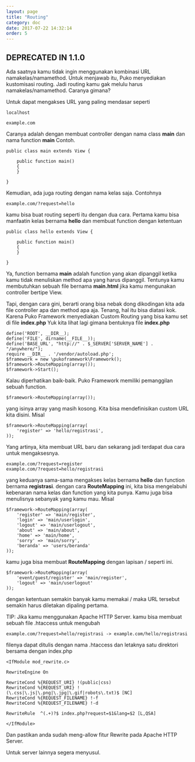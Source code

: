 ```yaml
---
layout: page
title: "Routing"
category: doc
date: 2017-07-22 14:32:14
order: 5
---
```


## DEPRECATED IN 1.1.0

Ada saatnya kamu tidak ingin menggunakan kombinasi URL namakelas/namamethod. Untuk menjawab itu, Puko menyediakan kustomisasi routing.
Jadi routing kamu gak melulu harus namakelas/namamethod. Caranya gimana?

Untuk dapat mengakses URL yang paling mendasar seperti

```
localhost

example.com
```

Caranya adalah dengan membuat controller dengan nama class **main** dan nama function **main** Contoh.

```
public class main extends View {

    public function main()
    {
    }
    
}
```

Kemudian, ada juga routing dengan nama kelas saja. Contohnya

```
example.com/?request=hello
```

kamu bisa buat routing seperti itu dengan dua cara. Pertama kamu bisa manfaatin kelas bernama **hello** dan membuat function dengan ketentuan
 
```
public class hello extends View {

    public function main()
    {
    }
    
}
```
 
Ya, function bernama **main** adalah function yang akan dipanggil ketika kamu tidak menuliskan method apa yang harus dipanggil. 
Tentunya kamu membutuhkan sebuah file bernama **main.html** jika kamu mengunakan controller bertipe View.

Tapi, dengan cara gini, berarti orang bisa nebak dong dikodingan kita ada file controller apa dan method apa aja.
Tenang, hal itu bisa diatasi kok. Karena Puko Framework menyediakan Custom Routing yang bisa kamu set di file **index.php**
Yuk kita lihat lagi gimana bentuknya file **index.php**

```
define('ROOT', __DIR__);
define('FILE', dirname(__FILE__));
define('BASE_URL', "http://" . $_SERVER['SERVER_NAME'] . "/anywhere/");
require __DIR__ . '/vendor/autoload.php';
$framework = new \pukoframework\Framework();
$framework->RouteMapping(array());
$framework->Start();
```

Kalau diperhatikan baik-baik. Puko Framework memiliki pemanggilan sebuah function.

```
$framework->RouteMapping(array());
```

yang isinya array yang masih kosong. Kita bisa mendefinisikan custom URL kita disini. Misal

```
$framework->RouteMapping(array(
    'register' => 'hello/registrasi',
));
```

Yang artinya, kita membuat URL baru dan sekarang jadi terdapat dua cara untuk mengaksesnya.

```
example.com/?request=register
example.com/?request=hello/registrasi
```

yang keduanya sama-sama mengakses kelas bernama **hello** dan function bernama **registrasi**. 
dengan cara **RouteMapping** ini, kita bisa mengelabuhi kebenaran nama kelas dan function yang kita punya.
Kamu juga bisa menulisnya sebanyak yang kamu mau. Misal

```
$framework->RouteMapping(array(
    'register' => 'main/register',
    'login' => 'main/userlogin',
    'logout' => 'main/userlogout',
    'about' => 'main/about',
    'home' => 'main/home',
    'sorry' => 'main/sorry',
    'beranda' => 'users/beranda'
));
```

kamu juga bisa membuat **RouteMapping** dengan lapisan / seperti ini.

```
$framework->RouteMapping(array(
    'event/guest/register' => 'main/register',
    'logout' => 'main/userlogout'
));
```

dengan ketentuan semakin banyak kamu memakai / maka URL tersebut semakin harus diletakan dipaling pertama.

TIP: Jika kamu menggunakan Apache HTTP Server. kamu bisa membuat sebuah file .htaccess untuk mengubah

```
example.com/?request=hello/registrasi -> example.com/hello/registrasi
```

filenya dapat ditulis dengan nama .htaccess dan
letaknya satu direktori bersama dengan index.php

```
<IfModule mod_rewrite.c>

RewriteEngine On

RewriteCond %{REQUEST_URI} !(public|css)
RewriteCond %{REQUEST_URI} !(\.css|\.js|\.png|\.jpg|\.gif|robots\.txt)$ [NC]
RewriteCond %{REQUEST_FILENAME} !-f
RewriteCond %{REQUEST_FILENAME} !-d

RewriteRule  ^(.+)?$ index.php?request=$1&lang=$2 [L,QSA]

</IfModule>
```

Dan pastikan anda sudah meng-allow fitur Rewrite pada Apache HTTP Server.

Untuk server lainnya segera menyusul.